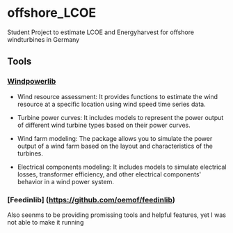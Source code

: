 # offshore_LCOE
Student Project to estimate LCOE and Energyharvest for offshore windturbines in Germany


## Tools

### [Windpowerlib](https://windpowerlib.readthedocs.io/en/stable/)
- Wind resource assessment: It provides functions to estimate the wind resource at a specific location using wind speed time series data.

- Turbine power curves: It includes models to represent the power output of different wind turbine types based on their power curves.

- Wind farm modeling: The package allows you to simulate the power output of a wind farm based on the layout and characteristics of the turbines.

- Electrical components modeling: It includes models to simulate electrical losses, transformer efficiency, and other electrical components' behavior in a wind power system.

### [Feedinlib] (https://github.com/oemof/feedinlib)
Also seenms to be providing promissing tools and helpful features, yet I was not able to make it running